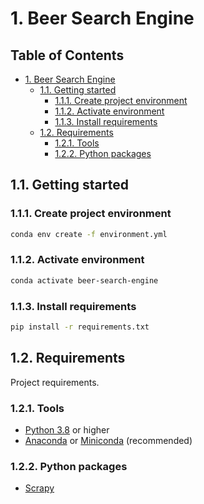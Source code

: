 # 1. Beer Search Engine

## Table of Contents<!-- omit in toc -->

- [1. Beer Search Engine](#1-beer-search-engine)
  - [1.1. Getting started](#11-getting-started)
    - [1.1.1. Create project environment](#111-create-project-environment)
    - [1.1.2. Activate environment](#112-activate-environment)
    - [1.1.3. Install requirements](#113-install-requirements)
  - [1.2. Requirements](#12-requirements)
    - [1.2.1. Tools](#121-tools)
    - [1.2.2. Python packages](#122-python-packages)

## 1.1. Getting started

### 1.1.1. Create project environment

```bash
conda env create -f environment.yml
```

### 1.1.2. Activate environment

```bash
conda activate beer-search-engine
```

### 1.1.3. Install requirements

```bash
pip install -r requirements.txt
```

## 1.2. Requirements

Project requirements.

### 1.2.1. Tools

- [Python 3.8](https://www.python.org/) or higher
- [Anaconda](https://www.anaconda.com/) or [Miniconda](https://docs.conda.io/en/latest/miniconda.html) (recommended)

### 1.2.2. Python packages

- [Scrapy](https://github.com/scrapy/scrapy)
